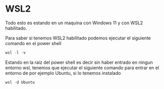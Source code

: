 # WSL2

Todo esto es estando en un maquina con Windows 11 y con WSL2 habilitado.

Para saber si tenemos WSL2 habilitado podemos ejecutar el siguiente comando en el power shell

``` powershell
wsl -l -v
```

Estando en la raiz del power shell es decir sin haber entrado en ningun entorno
wsl, tenemos que ejecutar el siguiente comando para entrar en el entorno de por 
ejemplo Ubuntu, si lo tenemos instalado

``` powershell
wsl -d Ubuntu
```